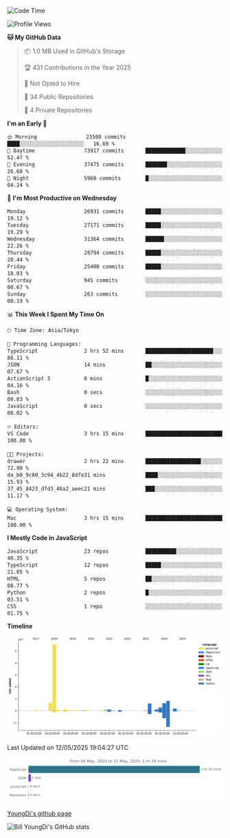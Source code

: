 <!--START_SECTION:waka-->
![Code Time](http://img.shields.io/badge/Code%20Time-1%2C291%20hrs%2037%20mins-blue)

![Profile Views](http://img.shields.io/badge/Profile%20Views-0-blue)

**🐱 My GitHub Data** 

> 📦 1.0 MB Used in GitHub's Storage 
 > 
> 🏆 431 Contributions in the Year 2025
 > 
> 🚫 Not Opted to Hire
 > 
> 📜 34 Public Repositories 
 > 
> 🔑 4 Private Repositories 
 > 
**I'm an Early 🐤** 

```text
🌞 Morning                23508 commits       ████░░░░░░░░░░░░░░░░░░░░░   16.69 % 
🌆 Daytime                73917 commits       █████████████░░░░░░░░░░░░   52.47 % 
🌃 Evening                37475 commits       ███████░░░░░░░░░░░░░░░░░░   26.60 % 
🌙 Night                  5968 commits        █░░░░░░░░░░░░░░░░░░░░░░░░   04.24 % 
```
📅 **I'm Most Productive on Wednesday** 

```text
Monday                   26931 commits       █████░░░░░░░░░░░░░░░░░░░░   19.12 % 
Tuesday                  27171 commits       █████░░░░░░░░░░░░░░░░░░░░   19.29 % 
Wednesday                31364 commits       ██████░░░░░░░░░░░░░░░░░░░   22.26 % 
Thursday                 28794 commits       █████░░░░░░░░░░░░░░░░░░░░   20.44 % 
Friday                   25400 commits       █████░░░░░░░░░░░░░░░░░░░░   18.03 % 
Saturday                 945 commits         ░░░░░░░░░░░░░░░░░░░░░░░░░   00.67 % 
Sunday                   263 commits         ░░░░░░░░░░░░░░░░░░░░░░░░░   00.19 % 
```


📊 **This Week I Spent My Time On** 

```text
🕑︎ Time Zone: Asia/Tokyo

💬 Programming Languages: 
TypeScript               2 hrs 52 mins       ██████████████████████░░░   88.11 % 
JSON                     14 mins             ██░░░░░░░░░░░░░░░░░░░░░░░   07.67 % 
ActionScript 3           8 mins              █░░░░░░░░░░░░░░░░░░░░░░░░   04.16 % 
Bash                     0 secs              ░░░░░░░░░░░░░░░░░░░░░░░░░   00.03 % 
JavaScript               0 secs              ░░░░░░░░░░░░░░░░░░░░░░░░░   00.02 % 

🔥 Editors: 
VS Code                  3 hrs 15 mins       █████████████████████████   100.00 % 

🐱‍💻 Projects: 
drawer                   2 hrs 22 mins       ██████████████████░░░░░░░   72.90 % 
da_b0_9c80_3c94_4b22_8dfe31 mins             ████░░░░░░░░░░░░░░░░░░░░░   15.93 % 
37_45_8423_dfd3_46a2_aeec21 mins             ███░░░░░░░░░░░░░░░░░░░░░░   11.17 % 

💻 Operating System: 
Mac                      3 hrs 15 mins       █████████████████████████   100.00 % 
```

**I Mostly Code in JavaScript** 

```text
JavaScript               23 repos            ██████████░░░░░░░░░░░░░░░   40.35 % 
TypeScript               12 repos            █████░░░░░░░░░░░░░░░░░░░░   21.05 % 
HTML                     5 repos             ██░░░░░░░░░░░░░░░░░░░░░░░   08.77 % 
Python                   2 repos             █░░░░░░░░░░░░░░░░░░░░░░░░   03.51 % 
CSS                      1 repo              ░░░░░░░░░░░░░░░░░░░░░░░░░   01.75 % 
```



**Timeline**

![Lines of Code chart](https://raw.githubusercontent.com/Youngdi/Youngdi/master/assets/bar_graph.png)


 Last Updated on 12/05/2025 19:04:27 UTC
<!--END_SECTION:waka-->

![wakatime](./images/stat.svg)

[YoungDi's github page](https://youngdi.github.io)

![Bill YoungDi's GitHub stats](https://github-readme-stats.vercel.app/api?username=youngdi&count_private=true&show_icons=true)
